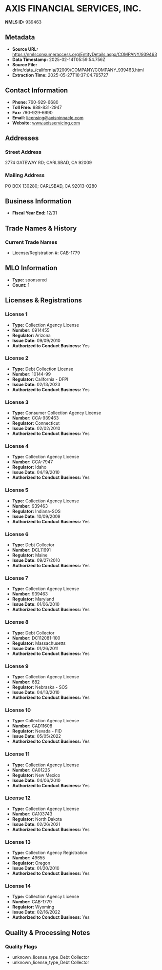 # AXIS FINANCIAL SERVICES, INC.

**NMLS ID:** 939463

## Metadata
- **Source URL:** https://nmlsconsumeraccess.org/EntityDetails.aspx/COMPANY/939463
- **Data Timestamp:** 2025-02-14T05:59:54.756Z
- **Source File:** drive/data_/california/92009/COMPANY/COMPANY_939463.html
- **Extraction Time:** 2025-05-27T10:37:04.795727

## Contact Information
- **Phone:** 760-929-6680
- **Toll Free:** 888-831-2947
- **Fax:** 760-929-6690
- **Email:** licensing@axispinnacle.com
- **Website:** www.axisservicing.com

## Addresses
### Street Address
2774 GATEWAY RD; CARLSBAD, CA 92009

### Mailing Address
PO BOX 130280; CARLSBAD, CA 92013-0280

## Business Information
- **Fiscal Year End:** 12/31

## Trade Names & History
### Current Trade Names
- License/Registration #: CAB-1779

## MLO Information
- **Type:** sponsored
- **Count:** 1

## Licenses & Registrations

### License 1
- **Type:** Collection Agency License
- **Number:** 0914455
- **Regulator:** Arizona
- **Issue Date:** 09/09/2010
- **Authorized to Conduct Business:** Yes

### License 2
- **Type:** Debt Collection License
- **Number:** 10144-99
- **Regulator:** California - DFPI
- **Issue Date:** 02/13/2023
- **Authorized to Conduct Business:** Yes

### License 3
- **Type:** Consumer Collection Agency License
- **Number:** CCA-939463
- **Regulator:** Connecticut
- **Issue Date:** 02/02/2010
- **Authorized to Conduct Business:** Yes

### License 4
- **Type:** Collection Agency License
- **Number:** CCA-7947
- **Regulator:** Idaho
- **Issue Date:** 04/19/2010
- **Authorized to Conduct Business:** Yes

### License 5
- **Type:** Collection Agency License
- **Number:** 939463
- **Regulator:** Indiana-SOS
- **Issue Date:** 10/09/2009
- **Authorized to Conduct Business:** Yes

### License 6
- **Type:** Debt Collector
- **Number:** DCL11691
- **Regulator:** Maine
- **Issue Date:** 09/27/2010
- **Authorized to Conduct Business:** Yes

### License 7
- **Type:** Collection Agency License
- **Number:** 939463
- **Regulator:** Maryland
- **Issue Date:** 01/06/2010
- **Authorized to Conduct Business:** Yes

### License 8
- **Type:** Debt Collector
- **Number:** DC112081-100
- **Regulator:** Massachusetts
- **Issue Date:** 01/26/2011
- **Authorized to Conduct Business:** Yes

### License 9
- **Type:** Collection Agency License
- **Number:** 682
- **Regulator:** Nebraska - SOS
- **Issue Date:** 04/13/2010
- **Authorized to Conduct Business:** Yes

### License 10
- **Type:** Collection Agency License
- **Number:** CAD11608
- **Regulator:** Nevada - FID
- **Issue Date:** 05/05/2022
- **Authorized to Conduct Business:** Yes

### License 11
- **Type:** Collection Agency License
- **Number:** CA01225
- **Regulator:** New Mexico
- **Issue Date:** 04/06/2010
- **Authorized to Conduct Business:** Yes

### License 12
- **Type:** Collection Agency License
- **Number:** CA103743
- **Regulator:** North Dakota
- **Issue Date:** 02/26/2021
- **Authorized to Conduct Business:** Yes

### License 13
- **Type:** Collection Agency Registration
- **Number:** 49655
- **Regulator:** Oregon
- **Issue Date:** 01/20/2010
- **Authorized to Conduct Business:** Yes

### License 14
- **Type:** Collection Agency License
- **Number:** CAB-1779
- **Regulator:** Wyoming
- **Issue Date:** 02/16/2022
- **Authorized to Conduct Business:** Yes

## Quality & Processing Notes
### Quality Flags
- unknown_license_type_Debt Collector
- unknown_license_type_Debt Collector
